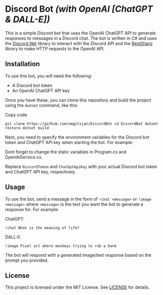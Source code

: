 # Discord Bot *(with OpenAI [ChatGPT & DALL-E])*

This is a simple Discord bot that uses the OpenAI ChatGPT API to generate responses to messages in a Discord chat. The
bot is written in C# and uses the [Discord.Net](https://github.com/discord-net/Discord.Net) library to interact with the
Discord API and the [RestSharp](https://github.com/restsharp/RestSharp) library to make HTTP requests to the OpenAI API.

## Installation

To use this bot, you will need the following:

- A Discord bot token
- An OpenAI ChatGPT API key

Once you have these, you can clone this repository and build the project using the `dotnet` command, like this:

Copy code

`git clone https://github.com/omgitsjan/DiscordBot
cd DiscordBot
dotnet restore
dotnet build`

Next, you need to specify the environment variables for the Discord bot token and ChatGPT API key when starting the bot.
For example:

Dont forget to change the static variables in Program.cs and OpenAiService.cs.

Replace `DiscordToken` and `ChatGptApiKey` with your actual Discord bot token and ChatGPT API key, respectively.

## Usage

To use the bot, send a message in the form of `!chat <message>` or `!image <message>` where `<message>` is the text you
want the bot to generate a response for. For example:

ChatGPT:

`!chat What is the meaning of life?`

DALL-E:

`!image Pixel art where monkeys trying to rob a bank`

The bot will respond with a generated image/text response based on the prompt you provided.

## License

This project is licensed under the MIT License. See [LICENSE](https://github.com/omgitsjan/DiscordBot/blob/main/LICENSE)
for details.
